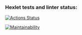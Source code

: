 ### Hexlet tests and linter status:
[![Actions Status](https://github.com/eugenenazirov/java-project-61/workflows/hexlet-check/badge.svg)](https://github.com/eugenenazirov/java-project-61/actions)

[![Maintainability](https://api.codeclimate.com/v1/badges/f80b1fb24ec3acbb7263/maintainability)](https://codeclimate.com/github/eugenenazirov/java-project-61/maintainability)
